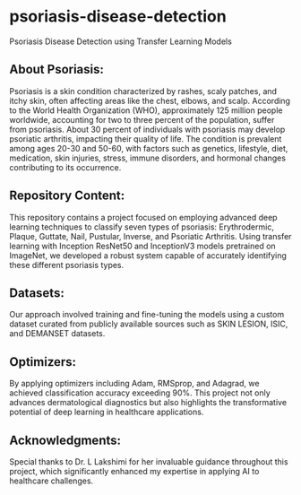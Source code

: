 # psoriasis-disease-detection
Psoriasis Disease Detection using Transfer Learning Models

## About Psoriasis:
Psoriasis is a skin condition characterized by rashes, scaly patches, and itchy skin, often affecting areas like the chest, elbows, and scalp. According to the World Health Organization (WHO), approximately 125 million people worldwide, accounting for two to three percent of the population, suffer from psoriasis. About 30 percent of individuals with psoriasis may develop psoriatic arthritis, impacting their quality of life. The condition is prevalent among ages 20-30 and 50-60, with factors such as genetics, lifestyle, diet, medication, skin injuries, stress, immune disorders, and hormonal changes contributing to its occurrence.

## Repository Content:
This repository contains a project focused on employing advanced deep learning techniques to classify seven types of psoriasis: Erythrodermic, Plaque, Guttate, Nail, Pustular, Inverse, and Psoriatic Arthritis. Using transfer learning with Inception ResNet50 and InceptionV3 models pretrained on ImageNet, we developed a robust system capable of accurately identifying these different psoriasis types.

## Datasets:
Our approach involved training and fine-tuning the models using a custom dataset curated from publicly available sources such as SKIN LESION, ISIC, and DEMANSET datasets.

## Optimizers:
By applying optimizers including Adam, RMSprop, and Adagrad, we achieved classification accuracy exceeding 90%. This project not only advances dermatological diagnostics but also highlights the transformative potential of deep learning in healthcare applications.

## Acknowledgments:
Special thanks to Dr. L Lakshimi for her invaluable guidance throughout this project, which significantly enhanced my expertise in applying AI to healthcare challenges.
